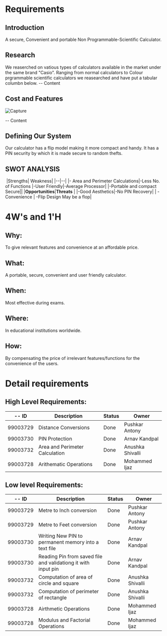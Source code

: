 # Requirements
## Introduction
A secure, Convenient and portable Non Programmable-Scientific Calculator.   

## Research
We reaserched on vatious types of calculators available in the market under the same brand "Casio". Ranging from normal calculators to Colour prgrammable scientific calculators we reasearched and have put a tabular columbn below.
-- Content 
## Cost and Features
![Capture](https://user-images.githubusercontent.com/78848560/107905816-97965280-6f75-11eb-8b3b-b3e158bdf326.PNG)

-- Content 
## Defining Our System
Our calculator has a flip model making it more compact and handy. It has a PIN security by which it is made secure to random thefts.
## SWOT ANALYSIS
﻿
|Strengths|  Weakness|
|--|--|
|- Area and Perimeter Calculations|-Less No. of Functions 
   |-User Friendly|-Average Processor|
   |-Portable and compact
   Secure||
|**Opportunities**|**Threats**  |
|-Good Aesthetics|-No PIN Recovery|
| -Convenience |  -Flip Design May be a flop|

# 4W&#39;s and 1&#39;H

## Why:
To give relevant features and convenience at an affordable price.


## What:

A portable, secure, convenient and user friendly calculator.

## When:

Most effective during exams.

## Where:

In educational institutions worldwide.

## How:

By compensating the price of irrelevant features/functions for the convenience of the users.

# Detail requirements
## High Level Requirements: 
-- ID | Description | Status | Owner |
------|-------------|--------|--------
99003729 | Distance Conversions | Done | Pushkar Antony
99003730 |PIN Protection | Done | Arnav Kandpal
99003732 |Area and Perimeter Calculation | Done | Anushka Shivalli
99003728 | Arithematic Operations | Done | Mohammed Ijaz
##  Low level Requirements: 
-- ID | Description | Status | Owner |
------|-------------|--------|--------
99003729 | Metre to Inch conversion | Done | Pushkar Antony
99003729 | Metre to Feet conversion | Done | Pushkar Antony
99003730 | Writing New PIN to permanent memory into a text file | Done | Arnav Kandpal
99003730 | Reading Pin from saved file and validationg it with input pin| Done | Arnav Kandpal
99003732 | Computation of area of circle and square | Done | Anushka Shivalli
99003732 | Computation of perimeter of rectangle | Done | Anushka Shivalli
99003728 | Airthmetic Operations | Done | Mohammed Ijaz
99003728 | Modulus and Factorial Operations | Done | Mohammed Ijaz

